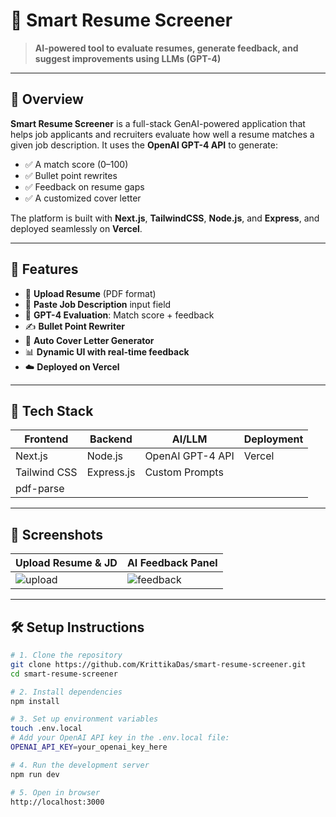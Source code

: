 # 🧠 Smart Resume Screener  
> **AI-powered tool to evaluate resumes, generate feedback, and suggest improvements using LLMs (GPT-4)**

---

## 🚀 Overview

**Smart Resume Screener** is a full-stack GenAI-powered application that helps job applicants and recruiters evaluate how well a resume matches a given job description. It uses the **OpenAI GPT-4 API** to generate:

- ✅ A match score (0–100)
- ✅ Bullet point rewrites
- ✅ Feedback on resume gaps
- ✅ A customized cover letter

The platform is built with **Next.js**, **TailwindCSS**, **Node.js**, and **Express**, and deployed seamlessly on **Vercel**.

---

## 🔧 Features

- 📄 **Upload Resume** (PDF format)
- 🧾 **Paste Job Description** input field
- 🧠 **GPT-4 Evaluation**: Match score + feedback
- ✍️ **Bullet Point Rewriter**
- 💌 **Auto Cover Letter Generator**
- 📊 **Dynamic UI with real-time feedback**
- ☁️ **Deployed on Vercel**

---

## 🧰 Tech Stack

| Frontend     | Backend       | AI/LLM           | Deployment |
|--------------|----------------|------------------|-------------|
| Next.js      | Node.js        | OpenAI GPT-4 API | Vercel      |
| Tailwind CSS | Express.js     | Custom Prompts   |             |
| pdf-parse    |                |                  |             |

---

## 📸 Screenshots

<!-- Add image links or remove this section if not ready -->

| Upload Resume & JD | AI Feedback Panel |
|--------------------|-------------------|
| ![upload](link1)   | ![feedback](link2) |

---

## 🛠️ Setup Instructions

```bash
# 1. Clone the repository
git clone https://github.com/KrittikaDas/smart-resume-screener.git
cd smart-resume-screener

# 2. Install dependencies
npm install

# 3. Set up environment variables
touch .env.local
# Add your OpenAI API key in the .env.local file:
OPENAI_API_KEY=your_openai_key_here

# 4. Run the development server
npm run dev

# 5. Open in browser
http://localhost:3000
